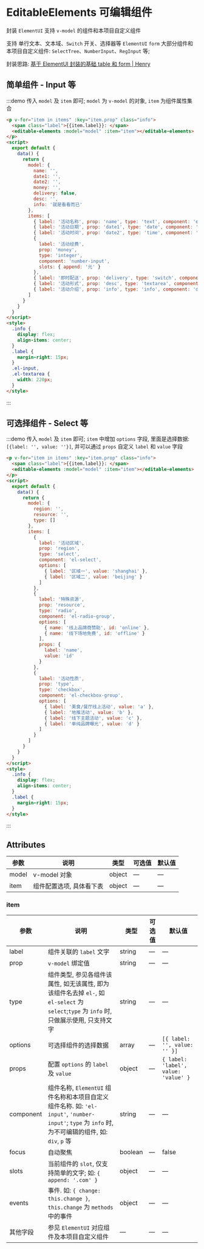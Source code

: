 # EditableElements 可编辑组件

封装 `ElementUI` 支持 `v-model` 的组件和本项目自定义组件

支持 单行文本、文本域、`Switch` 开关、选择器等 `ElementUI` `form` 大部分组件和本项目自定义组件: `SelectTree`、`NumberInput`、`RegInput` 等;

封装思路: [基于 ElementUI 封装的基础 table 和 form | Henry](https://tsz.now.sh/2020/05/16/based-on-element-ui-encapsulation-table-form/#%E5%B0%81%E8%A3%85%E5%8F%AF%E7%BC%96%E8%BE%91%E7%BB%84%E4%BB%B6)

## 简单组件 - Input 等

:::demo 传入 `model` 及 `item` 即可; `model` 为 `v-model` 的对象, `item` 为组件属性集合

```html
<p v-for="item in items" :key="item.prop" class="info">
  <span class="label">{{item.label}}: </span>
  <editable-elements :model="model" :item="item"></editable-elements>
</p>
<script>
  export default {
    data() {
      return {
        model: {
          name: '',
          date1: '',
          date2: '',
          money: '',
          delivery: false,
          desc: '',
          info: '就是看看而已'
        },
        items: [
          { label: '活动名称', prop: 'name', type: 'text', component: 'el-input' },
          { label: '活动日期', prop: 'date1', type: 'date', component: 'el-date-picker' },
          { label: '活动时间', prop: 'date2', type: 'time', component: 'el-time-picker' },
          {
            label: '活动经费',
            prop: 'money',
            type: 'integer',
            component: 'number-input',
            slots: { append: '元' }
          },
          { label: '即时配送', prop: 'delivery', type: 'switch', component: 'el-switch' },
          { label: '活动形式', prop: 'desc', type: 'textarea', component: 'el-input' },
          { label: '活动介绍', prop: 'info', type: 'info', component: 'div' }
        ]
      }
    }
  }
</script>
<style>
  .info {
    display: flex;
    align-items: center;
  }
  .label {
    margin-right: 15px;
  }
  .el-input,
  .el-textarea {
    width: 220px;
  }
</style>
```

:::

## 可选择组件 - Select 等

:::demo 传入 `model` 及 `item` 即可; `item` 中增加 `options` 字段, 里面是选择数据: `[{label: '', value: ''}]`, 并可以通过 `props` 自定义 `label` 和 `value` 字段

```html
<p v-for="item in items" :key="item.prop" class="info">
  <span class="label">{{item.label}}: </span>
  <editable-elements :model="model" :item="item"></editable-elements>
</p>
<script>
  export default {
    data() {
      return {
        model: {
          region: '',
          resource: '',
          type: []
        },
        items: [
          {
            label: '活动区域',
            prop: 'region',
            type: 'select',
            component: 'el-select',
            options: [
              { label: '区域一', value: 'shanghai' },
              { label: '区域二', value: 'beijing' }
            ]
          },
          {
            label: '特殊资源',
            prop: 'resource',
            type: 'radio',
            component: 'el-radio-group',
            options: [
              { name: '线上品牌商赞助', id: 'online' },
              { name: '线下场地免费', id: 'offline' }
            ],
            props: {
              label: 'name',
              value: 'id'
            }
          },
          {
            label: '活动性质',
            prop: 'type',
            type: 'checkbox',
            component: 'el-checkbox-group',
            options: [
              { label: '美食/餐厅线上活动', value: 'a' },
              { label: '地推活动', value: 'b' },
              { label: '线下主题活动', value: 'c' },
              { label: '单纯品牌曝光', value: 'd' }
            ]
          }
        ]
      }
    }
  }
</script>
<style>
  .info {
    display: flex;
    align-items: center;
  }
  .label {
    margin-right: 15px;
  }
</style>
```

:::

## Attributes

| 参数  | 说明                     | 类型   | 可选值 | 默认值 |
| ----- | ------------------------ | ------ | ------ | ------ |
| model | v-model 对象             | object | —      | —      |
| item  | 组件配置选项, 具体看下表 | object | —      | —      |

### item

| 参数      | 说明                                                                                                                                               | 类型    | 可选值 | 默认值                               |
| --------- | -------------------------------------------------------------------------------------------------------------------------------------------------- | ------- | ------ | ------------------------------------ |
| label     | 组件关联的 `label` 文字                                                                                                                            | string  | —      | —                                    |
| prop      | `v-model` 绑定值                                                                                                                                   | string  | —      | —                                    |
| type      | 组件类型, 参见各组件该属性, 如无该属性, 即为该组件名去掉 `el-`, 如 `el-select` 为 `select`;`type` 为 `info` 时, 只做展示使用, 只支持文字           | string  | —      | —                                    |
| options   | 可选择组件的选择数据                                                                                                                               | array   | —      | `[{ label: '', value: '' }]`         |
| props     | 配置 `options` 的 `label` 及 `value`                                                                                                               | object  | —      | `{ label: 'label', value: 'value' }` |
| component | 组件名称, `ElementUI` 组件名称和本项目自定义组件名称. 如: `'el-input'`, `'number-input'`; `type` 为 `info` 时, 为不可编辑的组件, 如: `div`, `p` 等 | string  | —      | —                                    |
| focus     | 自动聚焦                                                                                                                                           | boolean | —      | false                                |
| slots     | 当前组件的 `slot`, 仅支持简单的文字; 如: `{ append: '.com' }`                                                                                      | object  | —      | —                                    |
| events    | 事件. 如: `{ change: this.change }`, `this.change` 为 `methods` 中的事件                                                                           | object  | —      | —                                    |
| 其他字段  | 参见 `ElementUI` 对应组件及本项目自定义组件                                                                                                        | —       | —      | —                                    |
